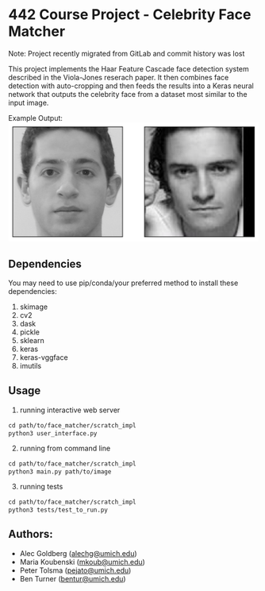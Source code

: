 # 442 Course Project - Celebrity Face Matcher

Note: Project recently migrated from GitLab and commit history was lost

This project implements the Haar Feature Cascade face detection system described
in the Viola-Jones reserach paper. It then combines face detection with auto-cropping
and then feeds the results into a Keras neural network that outputs the celebrity
face from a dataset most similar to the input image.

Example Output:
![](scratch_impl/readme_files/look_alike.png)

## Dependencies

You may need to use pip/conda/your preferred method to install these dependencies:

1. skimage
2. cv2
3. dask
4. pickle
5. sklearn
6. keras
7. keras-vggface
8. imutils

## Usage

1. running interactive web server
```
cd path/to/face_matcher/scratch_impl
python3 user_interface.py
```

2. running from command line
```
cd path/to/face_matcher/scratch_impl
python3 main.py path/to/image
```

3. running tests
```
cd path/to/face_matcher/scratch_impl
python3 tests/test_to_run.py
```

## Authors:
* Alec Goldberg (alechg@umich.edu)
* Maria Koubenski (mkoub@umich.edu)
* Peter Tolsma (pejato@umich.edu)
* Ben Turner (bentur@umich.edu)




